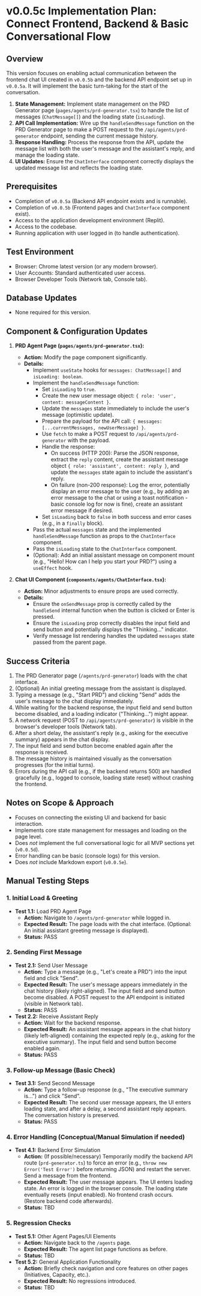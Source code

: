# v0.0.5c Implementation Plan: Connect Frontend, Backend & Basic Conversational Flow

## Overview

This version focuses on enabling actual communication between the frontend chat UI created in `v0.0.5b` and the backend API endpoint set up in `v0.0.5a`. It will implement the basic turn-taking for the start of the conversation.

1.  **State Management:** Implement state management on the PRD Generator page (`pages/agents/prd-generator.tsx`) to handle the list of messages (`ChatMessage[]`) and the loading state (`isLoading`).
2.  **API Call Implementation:** Wire up the `handleSendMessage` function on the PRD Generator page to make a POST request to the `/api/agents/prd-generator` endpoint, sending the current message history.
3.  **Response Handling:** Process the response from the API, update the message list with both the user's message and the assistant's reply, and manage the loading state.
4.  **UI Updates:** Ensure the `ChatInterface` component correctly displays the updated message list and reflects the loading state.

## Prerequisites

-   Completion of `v0.0.5a` (Backend API endpoint exists and is runnable).
-   Completion of `v0.0.5b` (Frontend pages and `ChatInterface` component exist).
-   Access to the application development environment (Replit).
-   Access to the codebase.
-   Running application with user logged in (to handle authentication).

## Test Environment

-   Browser: Chrome latest version (or any modern browser).
-   User Accounts: Standard authenticated user access.
-   Browser Developer Tools (Network tab, Console tab).

## Database Updates

-   None required for this version.

## Component & Configuration Updates

1.  **PRD Agent Page (`pages/agents/prd-generator.tsx`):**
    *   **Action:** Modify the page component significantly.
    *   **Details:**
        *   Implement `useState` hooks for `messages: ChatMessage[]` and `isLoading: boolean`.
        *   Implement the `handleSendMessage` function:
            *   Set `isLoading` to `true`.
            *   Create the new user message object: `{ role: 'user', content: messageContent }`.
            *   Update the `messages` state immediately to include the user's message (optimistic update).
            *   Prepare the payload for the API call: `{ messages: [...currentMessages, newUserMessage] }`.
            *   Use `fetch` to make a POST request to `/api/agents/prd-generator` with the payload.
            *   Handle the response:
                *   On success (HTTP 200): Parse the JSON response, extract the `reply` content, create the assistant message object `{ role: 'assistant', content: reply }`, and update the `messages` state again to include the assistant's reply.
                *   On failure (non-200 response): Log the error, potentially display an error message to the user (e.g., by adding an error message to the chat or using a toast notification - basic console log for now is fine), create an assistant error message if desired.
            *   Set `isLoading` back to `false` in both success and error cases (e.g., in a `finally` block).
        *   Pass the actual `messages` state and the implemented `handleSendMessage` function as props to the `ChatInterface` component.
        *   Pass the `isLoading` state to the `ChatInterface` component.
        *   (Optional): Add an initial assistant message on component mount (e.g., "Hello! How can I help you start your PRD?") using a `useEffect` hook.

2.  **Chat UI Component (`components/agents/ChatInterface.tsx`):**
    *   **Action:** Minor adjustments to ensure props are used correctly.
    *   **Details:**
        *   Ensure the `onSendMessage` prop is correctly called by the `handleSend` internal function when the button is clicked or Enter is pressed.
        *   Ensure the `isLoading` prop correctly disables the input field and send button and potentially displays the "Thinking..." indicator.
        *   Verify message list rendering handles the updated `messages` state passed from the parent page.

## Success Criteria

1.  The PRD Generator page (`/agents/prd-generator`) loads with the chat interface.
2.  (Optional) An initial greeting message from the assistant is displayed.
3.  Typing a message (e.g., "Start PRD") and clicking "Send" adds the user's message to the chat display immediately.
4.  While waiting for the backend response, the input field and send button become disabled, and a loading indicator ("Thinking...") might appear.
5.  A network request (POST to `/api/agents/prd-generator`) is visible in the browser's developer tools (Network tab).
6.  After a short delay, the assistant's reply (e.g., asking for the executive summary) appears in the chat display.
7.  The input field and send button become enabled again after the response is received.
8.  The message history is maintained visually as the conversation progresses (for the initial turns).
9.  Errors during the API call (e.g., if the backend returns 500) are handled gracefully (e.g., logged to console, loading state reset) without crashing the frontend.

## Notes on Scope & Approach

*   Focuses on connecting the existing UI and backend for basic interaction.
*   Implements core state management for messages and loading on the page level.
*   Does *not* implement the full conversational logic for all MVP sections yet (`v0.0.5d`).
*   Error handling can be basic (console logs) for this version.
*   Does *not* include Markdown export (`v0.0.5e`).

## Manual Testing Steps

### 1. Initial Load & Greeting
-   **Test 1.1:** Load PRD Agent Page
    -   **Action:** Navigate to `/agents/prd-generator` while logged in.
    -   **Expected Result:** The page loads with the chat interface. (Optional: An initial assistant greeting message is displayed).
    -   **Status:** PASS

### 2. Sending First Message
-   **Test 2.1:** Send User Message
    -   **Action:** Type a message (e.g., "Let's create a PRD") into the input field and click "Send".
    -   **Expected Result:** The user's message appears immediately in the chat history (likely right-aligned). The input field and send button become disabled. A POST request to the API endpoint is initiated (visible in Network tab).
    -   **Status:** PASS
-   **Test 2.2:** Receive Assistant Reply
    -   **Action:** Wait for the backend response.
    -   **Expected Result:** An assistant message appears in the chat history (likely left-aligned) containing the expected reply (e.g., asking for the executive summary). The input field and send button become enabled again.
    -   **Status:** PASS

### 3. Follow-up Message (Basic Check)
-   **Test 3.1:** Send Second Message
    -   **Action:** Type a follow-up response (e.g., "The executive summary is...") and click "Send".
    -   **Expected Result:** The second user message appears, the UI enters loading state, and after a delay, a second assistant reply appears. The conversation history is preserved.
    -   **Status:** PASS

### 4. Error Handling (Conceptual/Manual Simulation if needed)
-   **Test 4.1:** Backend Error Simulation
    -   **Action:** (If possible/necessary) Temporarily modify the backend API route (`prd-generator.ts`) to force an error (e.g., `throw new Error('Test Error')` before returning JSON) and restart the server. Send a message from the frontend.
    -   **Expected Result:** The user message appears. The UI enters loading state. An error is logged in the browser console. The loading state eventually resets (input enabled). No frontend crash occurs. (Restore backend code afterwards).
    -   **Status:** TBD

### 5. Regression Checks
-   **Test 5.1:** Other Agent Pages/UI Elements
    -   **Action:** Navigate back to the `/agents` page.
    -   **Expected Result:** The agent list page functions as before.
    -   **Status:** TBD
-   **Test 5.2:** General Application Functionality
    -   **Action:** Briefly check navigation and core features on other pages (Initiatives, Capacity, etc.).
    -   **Expected Result:** No regressions introduced.
    -   **Status:** TBD 